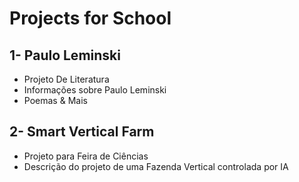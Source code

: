 # Projects for School
## 1- Paulo Leminski
- Projeto De Literatura
- Informações sobre Paulo Leminski
- Poemas & Mais
## 2- Smart Vertical Farm
- Projeto para Feira de Ciências
- Descrição do projeto de uma Fazenda Vertical controlada por IA
